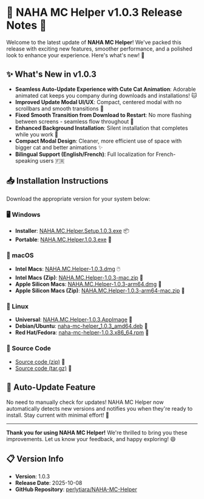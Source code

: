 # 🎉 NAHA MC Helper v1.0.3 Release Notes 🚀

Welcome to the latest update of **NAHA MC Helper**! We've packed this release with exciting new features, smoother performance, and a polished look to enhance your experience. Here's what's new! 🌟

## ✨ What's New in v1.0.3

- **Seamless Auto-Update Experience with Cute Cat Animation**: Adorable animated cat keeps you company during downloads and installations! 🐱
- **Improved Update Modal UI/UX**: Compact, centered modal with no scrollbars and smooth transitions 💎
- **Fixed Smooth Transition from Download to Restart**: No more flashing between screens - seamless flow throughout 🔄
- **Enhanced Background Installation**: Silent installation that completes while you work 🔧
- **Compact Modal Design**: Cleaner, more efficient use of space with bigger cat and better animations ✨
- **Bilingual Support (English/French)**: Full localization for French-speaking users 🇫🇷

## 📥 Installation Instructions

Download the appropriate version for your system below:

### 🖥️ Windows

- **Installer**: [NAHA.MC.Helper.Setup.1.0.3.exe](https://github.com/perlytiara/NAHA-MC-Helper/releases/download/v1.0.3/NAHA.MC.Helper.Setup.1.0.3.exe) 📦
- **Portable**: [NAHA.MC.Helper.1.0.3.exe](https://github.com/perlytiara/NAHA-MC-Helper/releases/download/v1.0.3/NAHA.MC.Helper.1.0.3.exe) 💼

### 🍎 macOS

- **Intel Macs**: [NAHA.MC.Helper-1.0.3.dmg](https://github.com/perlytiara/NAHA-MC-Helper/releases/download/v1.0.3/NAHA.MC.Helper-1.0.3.dmg) 🖱️
- **Intel Macs (Zip)**: [NAHA.MC.Helper-1.0.3-mac.zip](https://github.com/perlytiara/NAHA-MC-Helper/releases/download/v1.0.3/NAHA.MC.Helper-1.0.3-mac.zip) 📎
- **Apple Silicon Macs**: [NAHA.MC.Helper-1.0.3-arm64.dmg](https://github.com/perlytiara/NAHA-MC-Helper/releases/download/v1.0.3/NAHA.MC.Helper-1.0.3-arm64.dmg) 🍏
- **Apple Silicon Macs (Zip)**: [NAHA.MC.Helper-1.0.3-arm64-mac.zip](https://github.com/perlytiara/NAHA-MC-Helper/releases/download/v1.0.3/NAHA.MC.Helper-1.0.3-arm64-mac.zip) 📎

### 🐧 Linux

- **Universal**: [NAHA.MC.Helper-1.0.3.AppImage](https://github.com/perlytiara/NAHA-MC-Helper/releases/download/v1.0.3/NAHA.MC.Helper-1.0.3.AppImage) 🐧
- **Debian/Ubuntu**: [naha-mc-helper_1.0.3_amd64.deb](https://github.com/perlytiara/NAHA-MC-Helper/releases/download/v1.0.3/naha-mc-helper_1.0.3_amd64.deb) 📀
- **Red Hat/Fedora**: [naha-mc-helper-1.0.3.x86_64.rpm](https://github.com/perlytiara/NAHA-MC-Helper/releases/download/v1.0.3/naha-mc-helper-1.0.3.x86_64.rpm) 🔧

### 📂 Source Code

- [Source code (zip)](https://github.com/perlytiara/NAHA-MC-Helper/archive/refs/tags/v1.0.3.zip) 📜
- [Source code (tar.gz)](https://github.com/perlytiara/NAHA-MC-Helper/archive/refs/tags/v1.0.3.tar.gz) 📜

## 🔄 Auto-Update Feature

No need to manually check for updates! NAHA MC Helper now automatically detects new versions and notifies you when they're ready to install. Stay current with minimal effort! 🔔

---

**Thank you for using NAHA MC Helper!** We're thrilled to bring you these improvements. Let us know your feedback, and happy exploring! 😄

## 📋 Version Info

- **Version**: 1.0.3
- **Release Date**: 2025-10-08
- **GitHub Repository**: [perlytiara/NAHA-MC-Helper](https://github.com/perlytiara/NAHA-MC-Helper)
